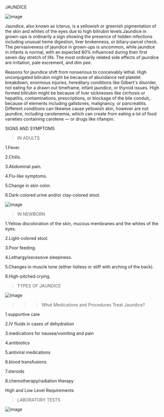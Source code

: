 JAUNDICE













![image](https://user-images.githubusercontent.com/86238282/130079620-af3cffe9-7297-418b-a887-284174eb4729.png)













Jaundice, also known as icterus, is a yellowish or greenish pigmentation of the skin and whites of the eyes due to high bilirubin levels.Jaundice in grown-ups is ordinarily a sign showing the presence of hidden infections including unusual heme digestion, liver brokenness, or biliary-parcel check. The pervasiveness of jaundice in grown-ups is uncommon, while jaundice in infants is normal, with an expected 80% influenced during their first seven day stretch of life. The most ordinarily related side effects of jaundice are irritation, pale excrement, and dim pee. 

Reasons for jaundice shift from nonserious to conceivably lethal. High unconjugated bilirubin might be because of abundance red platelet breakdown, enormous injuries, hereditary conditions like Gilbert's disorder, not eating for a drawn out timeframe, infant jaundice, or thyroid issues. High formed bilirubin might be because of liver sicknesses like cirrhosis or hepatitis, contaminations, prescriptions, or blockage of the bile conduit,. because of elements including gallstones, malignancy, or pancreatitis. Different conditions can likewise cause yellowish skin, however are not jaundice, including carotenemia, which can create from eating a lot of food varieties containing carotene — or drugs like rifampin. 


SIGNS AND SYMPTOMS                                                  

>IN ADULTS                                                                                         
                                                                                                       
1.Fever.                                                                                        
                                                   
 2.Chills.

3.Abdominal pain.

4.Flu-like symptoms.

5.Change in skin color.

6.Dark-colored urine and/or clay-colored stool.       






![image](https://user-images.githubusercontent.com/86238282/130078092-a759acbf-fbeb-4a86-8cbb-1ddc7ba81b8d.png)





>IN NEWBORN

1.Yellow discoloration of the skin, mucous membranes and the whites of the eyes.

2.Light-colored stool.

3.Poor feeding.

4.Lethargy/excessive sleepiness.

5.Changes in muscle tone (either listless or stiff with arching of the back).

6.High-pitched crying.














>TYPES OF JAUNDICE

![image](https://user-images.githubusercontent.com/86238282/130079367-15da6407-4ef7-49f4-b146-882053ac60d3.png)










>>>What Medications and Procedures Treat Jaundice?

1.supportive care

2.IV fluids in cases of dehydration

3.medications for nausea/vomiting and pain

4.antibiotics

5.antiviral medications

6.blood transfusions

7.steroids

8.chemotherapy/radiation therapy











High and Low Level Requirements



>LABORATORY TESTS

![image](https://user-images.githubusercontent.com/86238282/130077579-38219179-a239-4a61-ab62-c6ac1eacae9e.png)













 

 



 
 

             




